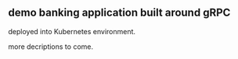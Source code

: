 ## demo banking application built around gRPC 
deployed into Kubernetes environment.

more decriptions to come.



